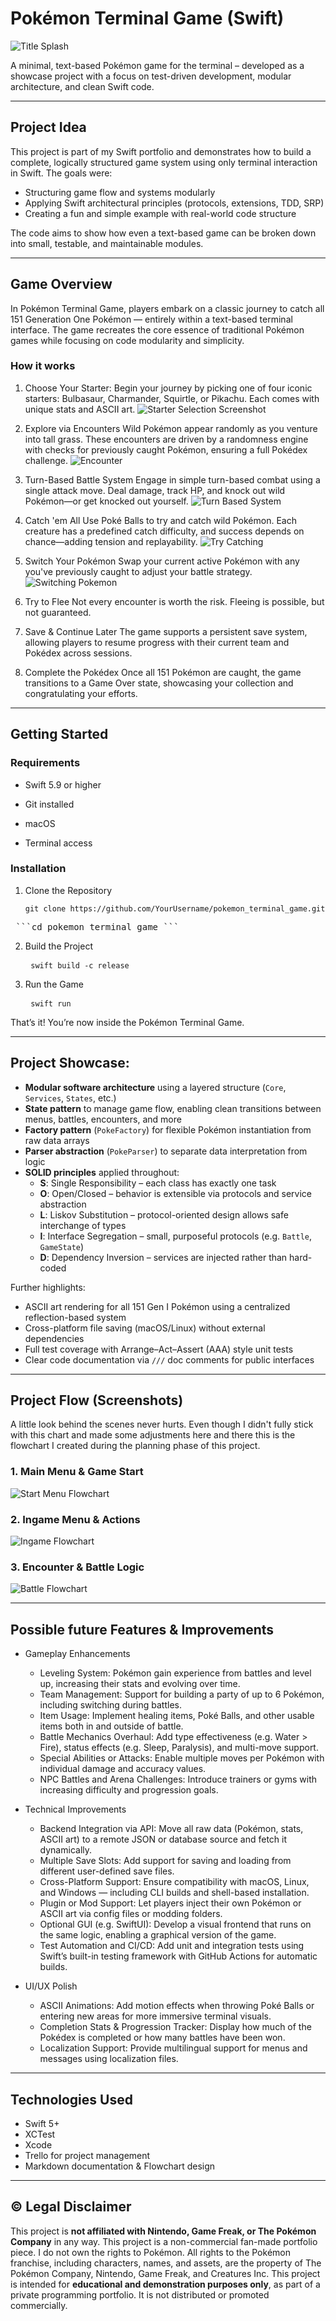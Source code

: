 # Pokémon Terminal Game (Swift)

![Title Splash](Assets/title_splash.png)

A minimal, text-based Pokémon game for the terminal – developed as a showcase project with a focus on test-driven development, modular architecture, and clean Swift code.

---

## Project Idea

This project is part of my Swift portfolio and demonstrates how to build a complete, logically structured game system using only terminal interaction in Swift. The goals were:

- Structuring game flow and systems modularly
- Applying Swift architectural principles (protocols, extensions, TDD, SRP)
- Creating a fun and simple example with real-world code structure

The code aims to show how even a text-based game can be broken down into small, testable, and maintainable modules.

---

## Game Overview

In Pokémon Terminal Game, players embark on a classic journey to catch all 151 Generation One Pokémon — entirely within a text-based terminal interface. The game recreates the core essence of traditional Pokémon games while focusing on code modularity and simplicity.

### How it works

1. Choose Your Starter: Begin your journey by picking one of four iconic starters: Bulbasaur, Charmander, Squirtle, or Pikachu. Each comes with unique stats and ASCII art. ![Starter Selection Screenshot](Assets/starter.png)

2. Explore via Encounters
Wild Pokémon appear randomly as you venture into tall grass. These encounters are driven by a randomness engine with checks for previously caught Pokémon, ensuring a full Pokédex challenge. ![Encounter](Assets/encounter.png)

3. Turn-Based Battle System
Engage in simple turn-based combat using a single attack move. Deal damage, track HP, and knock out wild Pokémon—or get knocked out yourself. ![Turn Based System](Assets/turn.png)

4. Catch 'em All
Use Poké Balls to try and catch wild Pokémon. Each creature has a predefined catch difficulty, and success depends on chance—adding tension and replayability. ![Try Catching](Assets/catch.png)

5. Switch Your Pokémon
Swap your current active Pokémon with any you've previously caught to adjust your battle strategy. ![Switching Pokemon](Assets/change_pokemon.png)

6. Try to Flee
Not every encounter is worth the risk. Fleeing is possible, but not guaranteed.

7. Save & Continue Later
The game supports a persistent save system, allowing players to resume progress with their current team and Pokédex across sessions.

8. Complete the Pokédex
Once all 151 Pokémon are caught, the game transitions to a Game Over state, showcasing your collection and congratulating your efforts.

---

## Getting Started 

### Requirements

- Swift 5.9 or higher

- Git installed

- macOS 

- Terminal access 

### Installation

1. Clone the Repository <pre> ```git clone https://github.com/YourUsername/pokemon_terminal_game.git``` </pre>
<pre> ```cd pokemon_terminal_game ``` </pre>

2. Build the Project <pre> ```swift build -c release``` </pre>

3. Run the Game <pre> ```swift run``` </pre>

That’s it! You’re now inside the Pokémon Terminal Game.

---

## Project Showcase:

- **Modular software architecture** using a layered structure (`Core`, `Services`, `States`, etc.)
- **State pattern** to manage game flow, enabling clean transitions between menus, battles, encounters, and more
- **Factory pattern** (`PokeFactory`) for flexible Pokémon instantiation from raw data arrays
- **Parser abstraction** (`PokeParser`) to separate data interpretation from logic
- **SOLID principles** applied throughout:
  - **S**: Single Responsibility – each class has exactly one task
  - **O**: Open/Closed – behavior is extensible via protocols and service abstraction
  - **L**: Liskov Substitution – protocol-oriented design allows safe interchange of types
  - **I**: Interface Segregation – small, purposeful protocols (e.g. `Battle`, `GameState`)
  - **D**: Dependency Inversion – services are injected rather than hard-coded

Further highlights:

- ASCII art rendering for all 151 Gen I Pokémon using a centralized reflection-based system
- Cross-platform file saving (macOS/Linux) without external dependencies
- Full test coverage with Arrange–Act–Assert (AAA) style unit tests
- Clear code documentation via `///` doc comments for public interfaces

---

## Project Flow (Screenshots)

A little look behind the scenes never hurts. Even though I didn't fully stick with this chart and made some adjustments here and there this is the flowchart I created during the planning phase of this project.

### 1. Main Menu & Game Start
![Start Menu Flowchart](Assets/Screenshot_1.png)

### 2. Ingame Menu & Actions
![Ingame Flowchart](Assets/Screenshot_2.png)

### 3. Encounter & Battle Logic
![Battle Flowchart](Assets/Screenshot_3.png)

---

## Possible future Features & Improvements

- Gameplay Enhancements
  - Leveling System: Pokémon gain experience from battles and level up, increasing their stats and evolving over time.
  - Team Management: Support for building a party of up to 6 Pokémon, including switching during battles.
  - Item Usage: Implement healing items, Poké Balls, and other usable items both in and outside of battle.
  - Battle Mechanics Overhaul: Add type effectiveness (e.g. Water > Fire), status effects (e.g. Sleep, Paralysis), and multi-move support.
  - Special Abilities or Attacks: Enable multiple moves per Pokémon with individual damage and accuracy values.
  - NPC Battles and Arena Challenges: Introduce trainers or gyms with increasing difficulty and progression goals.

- Technical Improvements
  - Backend Integration via API: Move all raw data (Pokémon, stats, ASCII art) to a remote JSON or database source and fetch it dynamically.
  - Multiple Save Slots: Add support for saving and loading from different user-defined save files.
  - Cross-Platform Support: Ensure compatibility with macOS, Linux, and Windows — including CLI builds and shell-based installation.
  - Plugin or Mod Support: Let players inject their own Pokémon or ASCII art via config files or modding folders.
  - Optional GUI (e.g. SwiftUI): Develop a visual frontend that runs on the same logic, enabling a graphical version of the game.
  - Test Automation and CI/CD: Add unit and integration tests using Swift’s built-in testing framework with GitHub Actions for automatic builds.

- UI/UX Polish
  - ASCII Animations: Add motion effects when throwing Poké Balls or entering new areas for more immersive terminal visuals.
  - Completion Stats & Progression Tracker: Display how much of the Pokédex is completed or how many battles have been won.
  - Localization Support: Provide multilingual support for menus and messages using localization files.

---

## Technologies Used

- Swift 5+
- XCTest
- Xcode
- Trello for project management
- Markdown documentation & Flowchart design

---

## © Legal Disclaimer

This project is **not affiliated with Nintendo, Game Freak, or The Pokémon Company** in any way. 
This project is a non-commercial fan-made portfolio piece. 
I do not own the rights to Pokémon. 
All rights to the Pokémon franchise, including characters, names, and assets, are the property of The Pokémon Company, Nintendo, Game Freak, and Creatures Inc.
This project is intended for **educational and demonstration purposes only**, as part of a private programming portfolio. It is not distributed or promoted commercially.